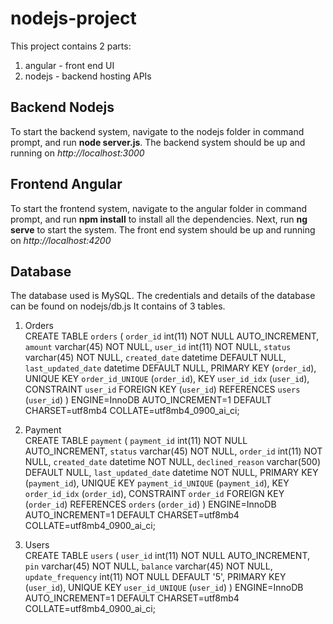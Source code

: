 # nodejs-project
This project contains 2 parts:
1) angular - front end UI
2) nodejs - backend hosting APIs

## Backend Nodejs
To start the backend system, navigate to the nodejs folder in command prompt, and run <b>node server.js</b>.
The backend system should be up and running on <i>http://localhost:3000</i>

## Frontend Angular
To start the frontend system, navigate to the angular folder in command prompt, and run <b>npm install</b> to install all the dependencies.
Next, run <b>ng serve</b> to start the system. 
The front end system should be up and running on <i>http://localhost:4200</i>

## Database
The database used is MySQL. The credentials and details of the database can be found on nodejs/db.js
It contains of 3 tables.
1) Orders<br>
CREATE TABLE `orders` (
  `order_id` int(11) NOT NULL AUTO_INCREMENT,
  `amount` varchar(45) NOT NULL,
  `user_id` int(11) NOT NULL,
  `status` varchar(45) NOT NULL,
  `created_date` datetime DEFAULT NULL,
  `last_updated_date` datetime DEFAULT NULL,
  PRIMARY KEY (`order_id`),
  UNIQUE KEY `order_id_UNIQUE` (`order_id`),
  KEY `user_id_idx` (`user_id`),
  CONSTRAINT `user_id` FOREIGN KEY (`user_id`) REFERENCES `users` (`user_id`)
) ENGINE=InnoDB AUTO_INCREMENT=1 DEFAULT CHARSET=utf8mb4 COLLATE=utf8mb4_0900_ai_ci;

2) Payment<br>
CREATE TABLE `payment` (
  `payment_id` int(11) NOT NULL AUTO_INCREMENT,
  `status` varchar(45) NOT NULL,
  `order_id` int(11) NOT NULL,
  `created_date` datetime NOT NULL,
  `declined_reason` varchar(500) DEFAULT NULL,
  `last_updated_date` datetime NOT NULL,
  PRIMARY KEY (`payment_id`),
  UNIQUE KEY `payment_id_UNIQUE` (`payment_id`),
  KEY `order_id_idx` (`order_id`),
  CONSTRAINT `order_id` FOREIGN KEY (`order_id`) REFERENCES `orders` (`order_id`)
) ENGINE=InnoDB AUTO_INCREMENT=1 DEFAULT CHARSET=utf8mb4 COLLATE=utf8mb4_0900_ai_ci;

3) Users<br>
CREATE TABLE `users` (
  `user_id` int(11) NOT NULL AUTO_INCREMENT,
  `pin` varchar(45) NOT NULL,
  `balance` varchar(45) NOT NULL,
  `update_frequency` int(11) NOT NULL DEFAULT '5',
  PRIMARY KEY (`user_id`),
  UNIQUE KEY `user_id_UNIQUE` (`user_id`)
) ENGINE=InnoDB AUTO_INCREMENT=1 DEFAULT CHARSET=utf8mb4 COLLATE=utf8mb4_0900_ai_ci;
